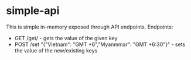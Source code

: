 # simple-api

This is simple in-memory exposed through API endpoints. Endpoints:

- GET /get/<key> - gets the value of the given key
- POST /set "{"Vietnam": "GMT +6","Myanmmar": "GMT +6:30"}" - sets the value of the new/existing keys
